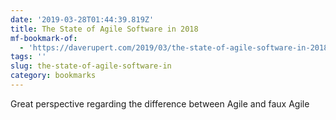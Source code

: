 ```yaml
---
date: '2019-03-28T01:44:39.819Z'
title: The State of Agile Software in 2018
mf-bookmark-of:
  - 'https://daverupert.com/2019/03/the-state-of-agile-software-in-2018/'
tags: ''
slug: the-state-of-agile-software-in
category: bookmarks
---
```

Great perspective regarding the difference between Agile and faux Agile
